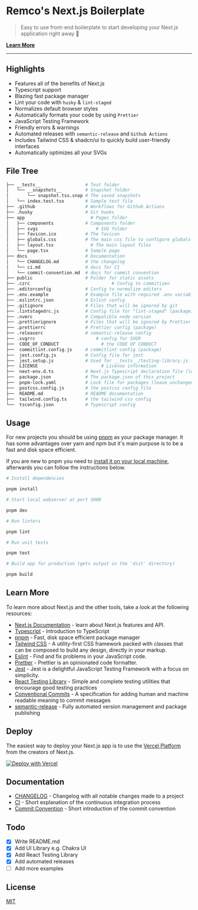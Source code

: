 # Remco's Next.js Boilerplate

> Easy to use front-end boilerplate to start developing your Next.js application right away 💯

[**Learn More**](#learn-more)

---

## Highlights

- Features all of the benefits of Next.js
- Typescript support
- Blazing fast package manager
- Lint your code with `husky` & `lint-staged`
- Normalizes default browser styles
- Automatically formats your code by using `Prettier`
- JavaScript Testing Framework
- Friendly errors & warnings
- Automated releases with `semantic-release` and `Github Actions`
- Includes Tailwind CSS & shadcn/ui to quickly build user-friendly interfaces
- Automatically optimizes all your SVGs

## File Tree

```bash
├── __tests__                 # Test folder
│   └── __snapshots__         # Snapshot folder
│       └── snapshot.tsx.snap # The saved snapshots
│   └── index.test.tsx        # Sample test file
├── .github                   # Workflows for Github Actions
├── .husky                    # Git hooks
├── app                    		# Pages folder
│   ├── components            # Components folder
│   ├── svgs		              # SVG folder
│   ├── favicon.ico           # The favicon
│   ├── globals.css           # The main css file to configure globals such a tailwind
│   ├── layout.tsx          	# The main layout files
│   └── page.tsx              # Sample page
├── docs                      # Documentation
│   └── CHANGELOG.md          # the changelog
│   └── ci.md                 # docs for CI
│   └── commit-convention.md  # docs for commit convention
├── public                    # Folder for static assets
├── .czrc					            # Config to commitizen
├── .editorconfig             # Config to normalize editors
├── .env.example              # Example file with required .env variables
├── .eslintrc.json            # Eslint config
├── .gitignore                # Files that will be ignored by git
├── .lintstagedrc.js          # Config file for "lint-staged" (package)
├── .nvmrc                    # Compatible node version
├── .prettierignore           # Files that will be ignored by Prettier (package)
├── .prettierrc               # Prettier config (package)
├── .releaserc                # semantic-release config
├── .svgrrc              		  # config for SVGR
├──  CODE_OF_CONDUCT		     	# the CODE OF CONDUCT
├──  commitlint.config.js     # commitlint config (package)
├──  jest.config.js           # Config file for jest
├──  jest.setup.js            # Used for __tests__/testing-library.js
├──  LICENSE			            # License information
├──  next-env.d.ts            # Next.js Typescript declaration file (leave unchanged)
├──  package.json             # The package.json of this project
├──  pnpm-lock.yaml           # Lock file for packages (leave unchanged)
├──  postcss.config.js        # the postcss config file
├──  README.md                # README documentation
├──  tailwind.config.ts       # the tailwind css config
└──  tsconfig.json            # Typescript config
```

## Usage

For new projects you should be using [pnpm](https://pnpm.io/) as your package manager.
It has some advantages over yarn and npm but it's main purpose is to be a fast and disk space efficient.

If you are new to pnpm you need to [install it on your local machine](https://pnpm.io/installation), afterwards you can follow the instructions below.

```bash
# Install dependencies

pnpm install

# Start local webserver at port 3000

pnpm dev

# Run linters

pnpm lint

# Run unit tests

pnpm test

# Build app for production (gets output in the 'dist' directory)

pnpm build
```

## Learn More

To learn more about Next.js and the other tools, take a look at the following resources:

- [Next.js Documentation](https://nextjs.org/docs) - learn about Next.js features and API.
- [Typescript](https://www.typescriptlang.org/docs) - Introduction to TypeScript
- [pnpm](https://pnpm.io/) - Fast, disk space efficient package manager
- [Tailwind CSS](https://tailwindcss.com/docs/) - A utility-first CSS framework packed with classes that can be composed to build any design, directly in your markup.
- [Eslint](https://eslint.org/docs/user-guide) - Find and fix problems in your JavaScript code.
- [Prettier](https://prettier.io/docs/en/index.html) - Prettier is an opinionated code formatter.
- [Jest](https://jestjs.io/docs/getting-started) - Jest is a delightful JavaScript Testing Framework with a focus on
  simplicity.
- [React Testing Library](https://testing-library.com/docs/) - Simple and complete testing utilities that encourage good
  testing practices
- [Conventional Commits](https://www.conventionalcommits.org/en/v1.0.0/) - A specification for adding human and machine readable meaning to commit messages
- [semantic-release](https://github.com/semantic-release/semantic-release) - Fully automated version management and package publishing

## Deploy

The easiest way to deploy your Next.js app is to use
the [Vercel Platform](https://vercel.com/new?utm_medium=default-template&filter=next.js&utm_source=create-next-app&utm_campaign=create-next-app-readme)
from the creators of Next.js.

[![Deploy with Vercel](https://vercel.com/button)](https://vercel.com/new/project?template=https://github.com/remcolakens/next-boilerplate)

## Documentation

- [CHANGELOG](/docs/CHANGELOG.md) - Changelog with all notable changes made to a project
- [CI](/docs/ci.md) - Short explanation of the continuous integration process
- [Commit Convention](/docs/commit-convention.md) - Short introduction of the commit convention

## Todo

- [x] Write README.md
- [x] Add UI Library e.g. Chakra UI
- [x] Add React Testing Library
- [x] Add automated releases
- [ ] Add more examples

## License

[MIT](/LICENSE)
